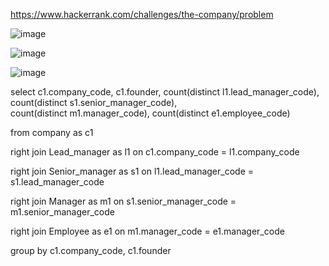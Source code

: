 https://www.hackerrank.com/challenges/the-company/problem


![image](https://user-images.githubusercontent.com/78076248/131999974-a2ab8a5c-e205-4e5c-9ef6-c40979ce6aac.png)

![image](https://user-images.githubusercontent.com/78076248/132000019-9e9971ec-f240-4efa-b35e-02b223a044ff.png)

![image](https://user-images.githubusercontent.com/78076248/132000055-42bb8096-aa06-466f-802a-ceee670ef348.png)


select 
c1.company_code, 
c1.founder, 
count(distinct l1.lead_manager_code), 
count(distinct s1.senior_manager_code),  
count(distinct m1.manager_code), 
count(distinct e1.employee_code)

from company as c1

right join Lead_manager as l1 on c1.company_code = l1.company_code 

right join Senior_manager as s1 on l1.lead_manager_code = s1.lead_manager_code 

right join Manager as m1 on s1.senior_manager_code = m1.senior_manager_code 

right join Employee as e1 on m1.manager_code = e1.manager_code

group by c1.company_code, c1.founder
